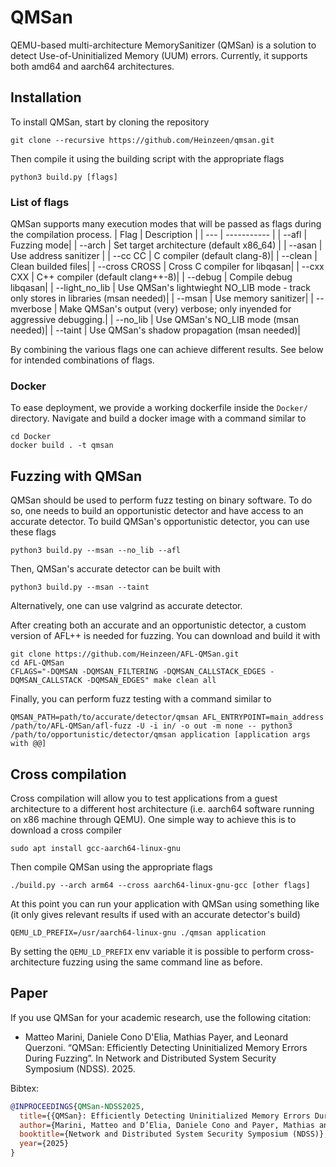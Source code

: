 # QMSan

QEMU-based multi-architecture MemorySanitizer (QMSan) is a solution to detect Use-of-Uninitialized Memory (UUM) errors. Currently, it supports both amd64 and aarch64 architectures.

## Installation
To install QMSan, start by cloning the repository
```console
git clone --recursive https://github.com/Heinzeen/qmsan.git
```
Then compile it using the building script with the appropriate flags
```console
python3 build.py [flags]
```
### List of flags
QMSan supports many execution modes that will be passed as flags during the compilation process.
| Flag | Description |
| --- | ----------- |
|  --afl | Fuzzing mode|
|  --arch | Set target architecture (default x86_64) |
|  --asan | Use address sanitizer |
|  --cc CC | C compiler (default clang-8)|
|  --clean | Clean builded files|
|  --cross CROSS | Cross C compiler for libqasan|
|  --cxx CXX | C++ compiler (default clang++-8)|
|  --debug | Compile debug libqasan|
|  --light_no_lib | Use QMSan's lightwieght NO_LIB mode - track only stores in libraries (msan needed)|
|  --msan | Use memory sanitizer|
|  --mverbose | Make QMSan's output (very) verbose; only inyended for aggressive debugging.|
|  --no_lib | Use QMSan's NO_LIB mode (msan needed)|
|  --taint | Use QMSan's shadow propagation (msan needed)|

By combining the various flags one can achieve different results. See below for intended combinations of flags.

### Docker
To ease deployment, we provide a working dockerfile inside the `Docker/` directory. Navigate and build a docker image with a command similar to
```console
cd Docker
docker build . -t qmsan
```

## Fuzzing with QMSan
QMSan should be used to perform fuzz testing on binary software. To do so, one needs to build an opportunistic detector and have access to an accurate detector. To build QMSan's opportunistic detector, you can use these flags
```console
python3 build.py --msan --no_lib --afl
```
Then, QMSan's accurate detector can be built with 
```console
python3 build.py --msan --taint
```
Alternatively, one can use valgrind as accurate detector.

After creating both an accurate and an opportunistic detector, a custom version of AFL++ is needed for fuzzing. You can download and build it with
```console
git clone https://github.com/Heinzeen/AFL-QMSan.git
cd AFL-QMSan
CFLAGS="-DQMSAN -DQMSAN_FILTERING -DQMSAN_CALLSTACK_EDGES -DQMSAN_CALLSTACK -DQMSAN_EDGES" make clean all
```

Finally, you can perform fuzz testing with a command similar to
```console
QMSAN_PATH=path/to/accurate/detector/qmsan AFL_ENTRYPOINT=main_address  /path/to/AFL-QMSan/afl-fuzz -U -i in/ -o out -m none -- python3 /path/to/opportunistic/detector/qmsan application [application args with @@]
``` 

## Cross compilation
Cross compilation will allow you to test applications from a guest architecture to a different host architecture (i.e. aarch64 software running on x86 machine through QEMU). One simple way to achieve this is to download a cross compiler
```console
sudo apt install gcc-aarch64-linux-gnu
```
Then compile QMSan using the appropriate flags
```console
./build.py --arch arm64 --cross aarch64-linux-gnu-gcc [other flags]
```
At this point you can run your application with QMSan using something like (it only gives relevant results if used with an accurate detector's build)
```console
QEMU_LD_PREFIX=/usr/aarch64-linux-gnu ./qmsan application
```
By setting the `QEMU_LD_PREFIX` env variable it is possible to perform cross-architecture fuzzing using the same command line as before.

## Paper

If you use QMSan for your academic research, use the following citation:

+ Matteo Marini, Daniele Cono D'Elia, Mathias Payer, and Leonard Querzoni. “QMSan: Efficiently Detecting Uninitialized Memory Errors During Fuzzing”. In Network and Distributed System Security Symposium (NDSS). 2025.

Bibtex:

```bibtex
@INPROCEEDINGS{QMSan-NDSS2025,
  title={{QMSan}: Efficiently Detecting Uninitialized Memory Errors During Fuzzing},
  author={Marini, Matteo and D’Elia, Daniele Cono and Payer, Mathias and Querzoni, Leonardo},
  booktitle={Network and Distributed System Security Symposium (NDSS)},
  year={2025}
}
```